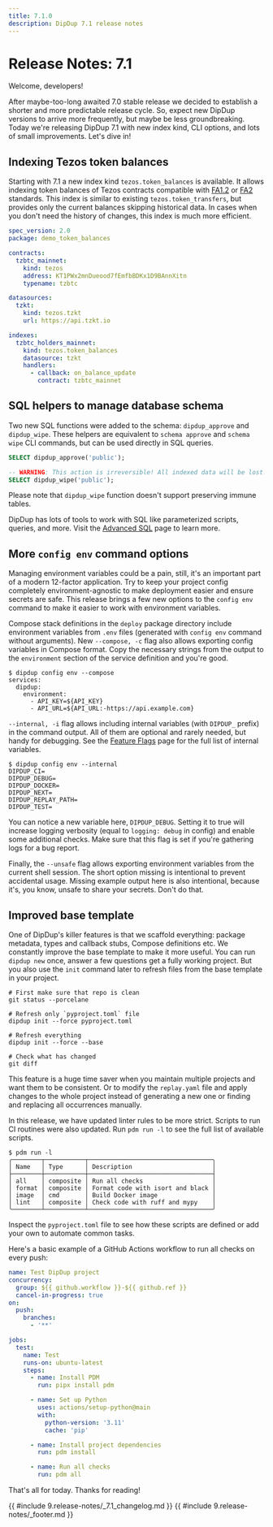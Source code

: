 ```yaml
---
title: 7.1.0
description: DipDup 7.1 release notes
---
```


# Release Notes: 7.1

Welcome, developers!

After maybe-too-long awaited 7.0 stable release we decided to establish a shorter and more predictable release cycle. So, expect new DipDup versions to arrive more frequently, but maybe be less groundbreaking. Today we're releasing DipDup 7.1 with new index kind, CLI options, and lots of small improvements. Let's dive in!

## Indexing Tezos token balances

Starting with 7.1 a new index kind `tezos.token_balances` is available. It allows indexing token balances of Tezos contracts compatible with [FA1.2](https://gitlab.com/tzip/tzip/-/blob/master/proposals/tzip-7/README.md) or [FA2](https://gitlab.com/tzip/tzip/-/blob/master/proposals/tzip-12/tzip-12.md) standards. This index is similar to existing `tezos.token_transfers`, but provides only the current balances skipping historical data. In cases when you don't need the history of changes, this index is much more efficient.

```yaml [dipdup.yaml]
spec_version: 2.0
package: demo_token_balances

contracts:
  tzbtc_mainnet:
    kind: tezos
    address: KT1PWx2mnDueood7fEmfbBDKx1D9BAnnXitn
    typename: tzbtc

datasources:
  tzkt:
    kind: tezos.tzkt
    url: https://api.tzkt.io

indexes:
  tzbtc_holders_mainnet:
    kind: tezos.token_balances
    datasource: tzkt
    handlers:
      - callback: on_balance_update
        contract: tzbtc_mainnet
```

## SQL helpers to manage database schema

Two new SQL functions were added to the schema: `dipdup_approve` and `dipdup_wipe`. These helpers are equivalent to `schema approve` and `schema wipe` CLI commands, but can be used directly in SQL queries.

```sql
SELECT dipdup_approve('public');

-- WARNING: This action is irreversible! All indexed data will be lost!
SELECT dipdup_wipe('public');
```

Please note that `dipdup_wipe` function doesn't support preserving immune tables.

DipDup has lots of tools to work with SQL like parameterized scripts, queries, and more. Visit the [Advanced SQL](../5.advanced/3.sql.md) page to learn more.

## More `config env` command options

Managing environment variables could be a pain, still, it's an important part of a modern 12-factor application. Try to keep your project config completely environment-agnostic to make deployment easier and ensure secrets are safe. This release brings a few new options to the `config env` command to make it easier to work with environment variables.

Compose stack definitions in the `deploy` package directory include environment variables from `.env` files (generated with `config env` command without arguments). New `--compose, -c` flag also allows exporting config variables in Compose format. Copy the necessary strings from the output to the `environment` section of the service definition and you're good.

```shell [Terminal]
$ dipdup config env --compose
services:
  dipdup:
    environment:
      - API_KEY=${API_KEY}
      - API_URL=${API_URL:-https://api.example.com}
```

`--internal, -i` flag allows including internal variables (with `DIPDUP_` prefix) in the command output. All of them are optional and rarely needed, but handy for debugging. See the [Feature Flags](../5.advanced/2.feature-flags.md) page for the full list of internal variables.

```shell [Terminal]
$ dipdup config env --internal
DIPDUP_CI=
DIPDUP_DEBUG=
DIPDUP_DOCKER=
DIPDUP_NEXT=
DIPDUP_REPLAY_PATH=
DIPDUP_TEST=
```

You can notice a new variable here, `DIPDUP_DEBUG`. Setting it to true will increase logging verbosity (equal to `logging: debug` in config) and enable some additional checks. Make sure that this flag is set if you're gathering logs for a bug report.

Finally, the `--unsafe` flag allows exporting environment variables from the current shell session. The short option missing is intentional to prevent accidental usage. Missing example output here is also intentional, because it's, you know, unsafe to share your secrets. Don't do that.

## Improved base template

One of DipDup's killer features is that we scaffold everything: package metadata, types and callback stubs, Compose definitions etc. We constantly improve the base template to make it more useful. You can run `dipdup new` once, answer a few questions get a fully working project. But you also use the `init` command later to refresh files from the base template in your project.

```shell [Terminal]
# First make sure that repo is clean
git status --porcelane

# Refresh only `pyproject.toml` file
dipdup init --force pyproject.toml

# Refresh everything
dipdup init --force --base

# Check what has changed
git diff
```

This feature is a huge time saver when you maintain multiple projects and want them to be consistent. Or to modify the `replay.yaml` file and apply changes to the whole project instead of generating a new one or finding and replacing all occurrences manually.

In this release, we have updated linter rules to be more strict. Scripts to run CI routines were also updated. Run `pdm run -l` to see the full list of available scripts.

```shell
$ pdm run -l
╭────────┬───────────┬──────────────────────────────────╮
│ Name   │ Type      │ Description                      │
├────────┼───────────┼──────────────────────────────────┤
│ all    │ composite │ Run all checks                   │
│ format │ composite │ Format code with isort and black │
│ image  │ cmd       │ Build Docker image               │
│ lint   │ composite │ Check code with ruff and mypy    │
╰────────┴───────────┴──────────────────────────────────╯
```

Inspect the `pyproject.toml` file to see how these scripts are defined or add your own to automate common tasks.

Here's a basic example of a GitHub Actions workflow to run all checks on every push:

```yaml [.github/workflows/test.yml]
name: Test DipDup project
concurrency:
  group: ${{ github.workflow }}-${{ github.ref }}
  cancel-in-progress: true
on:
  push:
    branches:
      - '**'

jobs:
  test:
    name: Test
    runs-on: ubuntu-latest
    steps:
      - name: Install PDM
        run: pipx install pdm

      - name: Set up Python
        uses: actions/setup-python@main
        with:
          python-version: '3.11'
          cache: 'pip'

      - name: Install project dependencies
        run: pdm install

      - name: Run all checks
        run: pdm all
```

That's all for today. Thanks for reading!

{{ #include 9.release-notes/_7.1_changelog.md }}
{{ #include 9.release-notes/_footer.md }}
